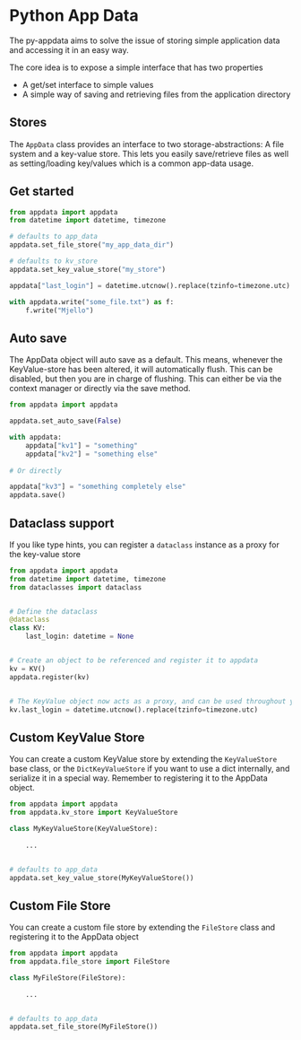 # Python App Data
The py-appdata aims to solve the issue of storing simple application data and accessing it in an easy way.

The core idea is to expose a simple interface that has two properties
 - A get/set interface to simple values
 - A simple way of saving and retrieving files from the application directory

## Stores
The `AppData` class provides an interface to two storage-abstractions: A file system and a key-value store. This lets
you easily save/retrieve files as well as setting/loading key/values which is a common app-data usage.

## Get started
````python
from appdata import appdata
from datetime import datetime, timezone

# defaults to app_data
appdata.set_file_store("my_app_data_dir")

# defaults to kv_store
appdata.set_key_value_store("my_store")

appdata["last_login"] = datetime.utcnow().replace(tzinfo=timezone.utc)

with appdata.write("some_file.txt") as f:
    f.write("Mjello")
````
## Auto save
The AppData object will auto save as a default. This means, whenever the KeyValue-store has been altered, it will 
automatically flush.
This can be disabled, but then you are in charge of flushing. This can either be via the context manager or directly
via the save method.
````python
from appdata import appdata

appdata.set_auto_save(False)

with appdata:
    appdata["kv1"] = "something"
    appdata["kv2"] = "something else"
    
# Or directly

appdata["kv3"] = "something completely else"
appdata.save()


````

## Dataclass support
If you like type hints, you can register a `dataclass` instance as a proxy for the key-value store
```python
from appdata import appdata
from datetime import datetime, timezone
from dataclasses import dataclass


# Define the dataclass
@dataclass
class KV:
    last_login: datetime = None


# Create an object to be referenced and register it to appdata
kv = KV()
appdata.register(kv)


# The KeyValue object now acts as a proxy, and can be used throughout your project
kv.last_login = datetime.utcnow().replace(tzinfo=timezone.utc)
```

## Custom KeyValue Store
You can create a custom KeyValue store by extending the `KeyValueStore` base class, or the `DictKeyValueStore` if you 
want to use a dict internally, and serialize it in a special way. Remember to registering it to the AppData object.
````python
from appdata import appdata
from appdata.kv_store import KeyValueStore

class MyKeyValueStore(KeyValueStore):
    
    ...


# defaults to app_data
appdata.set_key_value_store(MyKeyValueStore())
````

## Custom File Store
You can create a custom file store by extending the `FileStore` class and registering it to the AppData object
````python
from appdata import appdata
from appdata.file_store import FileStore

class MyFileStore(FileStore):
    
    ...


# defaults to app_data
appdata.set_file_store(MyFileStore())
````
